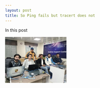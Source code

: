 ```yaml
---
layout: post
title: So Ping fails but tracert does not
---
```


In this post

<img src="https://github.com/tabby140/Tracert/blob/master/images/WhatsApp%20Image%202022-04-24%20at%204.50.26%20PM.jpeg" alt="Alt text" width=200 hieght=200>
